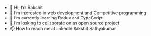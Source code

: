 - 👋 Hi, I’m Rakshit
- 👀 I’m interested in web development and Competitive programming
- 🌱 I’m currently learning Redux and TypeScript
- 💞️ I’m looking to collaborate on an open source project
- 📫 How to reach me at linkedIn Rakshit Sathyakumar

<!---
RakshitSathyakumar/RakshitSathyakumar is a ✨ special ✨ repository because its `README.md` (this file) appears on your GitHub profile.
You can click the Preview link to take a look at your changes.
--->
